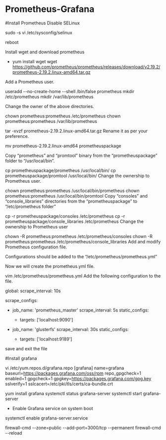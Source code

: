 # Prometheus-Grafana

#Install Prometheus
Disable SELinux

sudo -s
vi /etc/sysconfig/selinux

reboot

Install wget and download prometheus
- yum install wget
wget https://github.com/prometheus/prometheus/releases/download/v2.19.2/prometheus-2.19.2.linux-amd64.tar.gz

Add a Prometheus user.

useradd --no-create-home --shell /bin/false prometheus
mkdir /etc/prometheus
mkdir /var/lib/prometheus

Change the owner of the above directories.

chown prometheus:prometheus /etc/prometheus
chown prometheus:prometheus /var/lib/prometheus

tar -xvzf prometheus-2.19.2.linux-amd64.tar.gz
Rename it as per your preference.

mv prometheus-2.19.2.linux-amd64 prometheuspackage

Copy “prometheus” and “promtool” binary from the “prometheuspackage” folder to “/usr/local/bin”.

cp prometheuspackage/prometheus /usr/local/bin/
cp prometheuspackage/promtool /usr/local/bin/
Change the ownership to Prometheus user.

chown prometheus:prometheus /usr/local/bin/prometheus
chown prometheus:prometheus /usr/local/bin/promtool
Copy “consoles” and “console_libraries” directories from the “prometheuspackage” to “/etc/prometheus folder”

cp -r prometheuspackage/consoles /etc/prometheus
cp -r prometheuspackage/console_libraries /etc/prometheus
Change the ownership to Prometheus user

chown -R prometheus:prometheus /etc/prometheus/consoles
chown -R prometheus:prometheus /etc/prometheus/console_libraries
Add and modify Prometheus configuration file.

Configurations should be added to the  “/etc/prometheus/prometheus.yml”

Now we will create the prometheus.yml file.

vim /etc/prometheus/prometheus.yml
Add the following configuration to the file.

global:
  scrape_interval: 10s

scrape_configs:
  - job_name: 'prometheus_master'
    scrape_interval: 5s
    static_configs:
      - targets: ['localhost:9090']
      
  - job_name: 'glusterfs'
    scrape_interval: 30s
    static_configs:
      - targets: ['localhost:9189']
      
save and exit the file

#Install grafana

vi /etc/yum.repos.d/grafana.repo
[grafana]
name=grafana
baseurl=https://packages.grafana.com/oss/rpm
repo_gpgcheck=1
enabled=1
gpgcheck=1
gpgkey=https://packages.grafana.com/gpg.key
sslverify=1
sslcacert=/etc/pki/tls/certs/ca-bundle.crt

yum install grafana
systemctl status grafana-server
systemctl start grafana-server

- Enable Grafana service on system boot

systemctl enable grafana-server.service

firewall-cmd --zone=public --add-port=3000/tcp --permanent
firewall-cmd --reload
